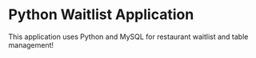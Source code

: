 # Python Waitlist Application

This application uses Python and MySQL for restaurant waitlist and table management!